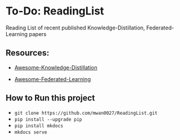 # To-Do: ReadingList

Reading List of recent published Knowledge-Distillation, Federated-Learning papers

## Resources:
- [Awesome-Knowledge-Distillation](https://github.com/FLHonker/Awesome-Knowledge-Distillation)

- [Awesome-Federated-Learning](https://github.com/chaoyanghe/Awesome-Federated-Learning)
</ul>

## How to Run this project
<ul>
    <li>
        <code>git clone https://github.com/mwan0027/ReadingList.git</code>
    </li>
    <li>
        <code>pip install --upgrade pip</code>
    </li>
    <li>
        <code>pip install mkdocs</code>
    </li>
    <li>
        <code>mkdocs serve</code>
    </li>
</ul>
